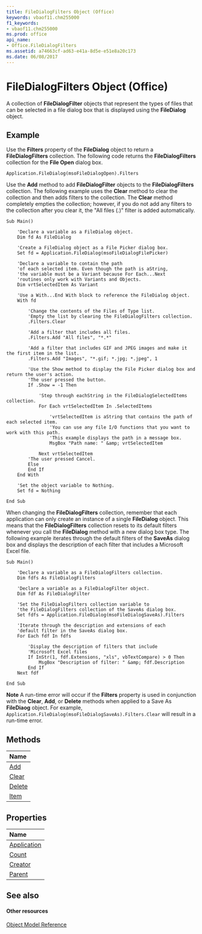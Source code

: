 ```yaml
---
title: FileDialogFilters Object (Office)
keywords: vbaof11.chm255000
f1_keywords:
- vbaof11.chm255000
ms.prod: office
api_name:
- Office.FileDialogFilters
ms.assetid: a74663cf-ad63-e41a-8d5e-e51e8a20c173
ms.date: 06/08/2017
---
```



# FileDialogFilters Object (Office)

A collection of  **FileDialogFilter** objects that represent the types of files that can be selected in a file dialog box that is displayed using the **FileDialog** object.


## Example

Use the  **Filters** property of the **FileDialog** object to return a **FileDialogFilters** collection. The following code returns the **FileDialogFilters** collection for the **File Open** dialog box.


```
Application.FileDialog(msoFileDialogOpen).Filters
```

Use the  **Add** method to add **FileDialogFilter** objects to the **FileDialogFilters** collection. The following example uses the **Clear** method to clear the collection and then adds filters to the collection. The **Clear** method completely empties the collection; however, if you do not add any filters to the collection after you clear it, the "All files (*.*)" filter is added automatically.




```
Sub Main() 
 
    'Declare a variable as a FileDialog object. 
    Dim fd As FileDialog 
 
    'Create a FileDialog object as a File Picker dialog box. 
    Set fd = Application.FileDialog(msoFileDialogFilePicker) 
 
    'Declare a variable to contain the path 
    'of each selected item. Even though the path is aString, 
    'the variable must be a Variant because For Each...Next 
    'routines only work with Variants and Objects. 
    Dim vrtSelectedItem As Variant 
 
    'Use a With...End With block to reference the FileDialog object. 
    With fd 
 
        'Change the contents of the Files of Type list. 
        'Empty the list by clearing the FileDialogFilters collection. 
        .Filters.Clear 
 
        'Add a filter that includes all files. 
        .Filters.Add "All files", "*.*" 
 
        'Add a filter that includes GIF and JPEG images and make it the first item in the list. 
        .Filters.Add "Images", "*.gif; *.jpg; *.jpeg", 1 
 
        'Use the Show method to display the File Picker dialog box and return the user's action. 
        'The user pressed the button. 
        If .Show = -1 Then 
 
            'Step through eachString in the FileDialogSelectedItems collection. 
            For Each vrtSelectedItem In .SelectedItems 
 
                'vrtSelectedItem is aString that contains the path of each selected item. 
                'You can use any file I/O functions that you want to work with this path. 
                'This example displays the path in a message box. 
                MsgBox "Path name: " &amp; vrtSelectedItem 
 
            Next vrtSelectedItem 
        'The user pressed Cancel. 
        Else 
        End If 
    End With 
 
    'Set the object variable to Nothing. 
    Set fd = Nothing 
 
End Sub
```

When changing the  **FileDialogFilters** collection, remember that each application can only create an instance of a single **FileDialog** object. This means that the **FileDialogFilters** collection resets to its default filters whenever you call the **FileDialog** method with a new dialog box type. The following example iterates through the default filters of the **SaveAs** dialog box and displays the description of each filter that includes a Microsoft Excel file.




```
Sub Main() 
 
    'Declare a variable as a FileDialogFilters collection. 
    Dim fdfs As FileDialogFilters 
 
    'Declare a variable as a FileDialogFilter object. 
    Dim fdf As FileDialogFilter 
 
    'Set the FileDialogFilters collection variable to 
    'the FileDialogFilters collection of the SaveAs dialog box. 
    Set fdfs = Application.FileDialog(msoFileDialogSaveAs).Filters 
 
    'Iterate through the description and extensions of each 
    'default filter in the SaveAs dialog box. 
    For Each fdf In fdfs 
 
        'Display the description of filters that include 
        'Microsoft Excel files 
        If InStr(1, fdf.Extensions, "xls", vbTextCompare) > 0 Then 
            MsgBox "Description of filter: " &amp; fdf.Description 
        End If 
    Next fdf 
 
End Sub
```


 **Note**  A run-time error will occur if the  **Filters** property is used in conjunction with the **Clear**, **Add**, or **Delete** methods when applied to a Save As **FileDiaog** object. For example, `Application.FileDialog(msoFileDialogSaveAs).Filters.Clear` will result in a run-time error.


## Methods



|**Name**|
|:-----|
|[Add](filedialogfilters-add-method-office.md)|
|[Clear](filedialogfilters-clear-method-office.md)|
|[Delete](filedialogfilters-delete-method-office.md)|
|[Item](filedialogfilters-item-method-office.md)|

## Properties



|**Name**|
|:-----|
|[Application](filedialogfilters-application-property-office.md)|
|[Count](filedialogfilters-count-property-office.md)|
|[Creator](filedialogfilters-creator-property-office.md)|
|[Parent](filedialogfilters-parent-property-office.md)|

## See also


#### Other resources


[Object Model Reference](http://msdn.microsoft.com/library/499c789a-aba2-0fad-649a-0ea964cd3b5e%28Office.15%29.aspx)
